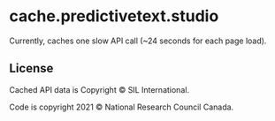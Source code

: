 # cache.predictivetext.studio

Currently, caches one slow API call (~24 seconds for each page load).

License
-------

Cached API data is Copyright © SIL International.

Code is copyright 2021 © National Research Council Canada.
